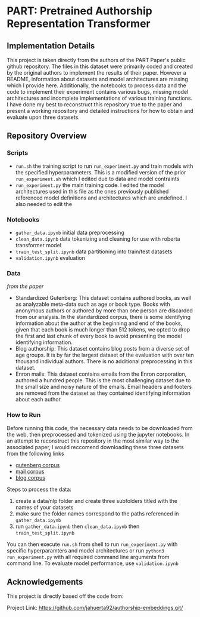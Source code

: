 # PART: Pretrained Authorship Representation Transformer

<!-- implementation details -->
## Implementation Details

This project is taken directly from the authors of the PART Paper's public github repository. The files in this dataset were primarily coded and created by the original authors to implement the results of their paper. However a README, information about datasets and model architectures are missing which I provide here. Additionally, the notebooks to process data and the code to implement their experiment contains various bugs, missing model architectures and incomplete implementations of various training functions. I have done my best to reconstruct this repository true to the paper and present a working repository and detailed instructions for how to obtain and evaluate upon three datasets. 

<!-- repository overview -->
## Repository Overview

### Scripts
- `run.sh` the training script to run `run_experiment.py` and train models with the specified hyperparameters. This is a modified version of the prior `run_experiment.sh` which I edited due to data and model contraints
- `run_experiment.py` the main training code. I edited the model architectures used in this file as the ones previously published referenced model definitions and architectures which are undefined. I also needed to edit the 


### Notebooks
- `gather_data.ipynb` initial data preprocessing
- `clean_data.ipynb` data tokenizing and cleaning for use with roberta transformer model
- `train_test_split.ipynb` data partitioning into train/test datasets
- `validation.ipynb` evaluation

### Data
*from the paper*
- Standardized Gutenberg: This dataset contains authored books, as well as analyzable meta-data such as
age or book type. Books with anonymous authors or authored by more than one person are discarded from our
analysis. In the standardized corpus, there is some identifying information about the author at the beginning
and end of the books, given that each book is much longer than 512 tokens, we opted to drop the first and last
chunk of every book to avoid presenting the model identifying information.
- Blog authorship: This dataset contains blog posts from a diverse set of age groups. It is by far the largest
dataset of the evaluation with over ten thousand individual authors. There is no additional preprocessing in
this dataset.
- Enron mails: This dataset contains emails from the Enron corporation, authored a hundred people. This is
the most challenging dataset due to the small size and noisy nature of the emails. Email headers and footers
are removed from the dataset as they contained identifying information about each author.

<!-- implementation instructions -->
### How to Run

Before running this code, the necessary data needs to be downloaded from the web, then preprocessed and tokenized using the jupyter notebooks. In an attempt to reconstruct this repository in the most similar way to the associated paper, I would reccomend downloading these three datasets from the following links
- [gutenberg corpus](https://github.com/pgcorpus/gutenberg)
- [mail corpus](http://www.cs.cmu.edu/~enron/)
- [blog corpus](https://u.cs.biu.ac.il/~koppel/BlogCorpus.htm) 

Steps to process the data:
1. create a data/nlp folder and create three subfolders titled with the names of your datasets
2. make sure the folder names correspond to the paths referenced in `gather_data.ipynb`
3. run `gather_data.ipynb` then `clean_data.ipynb` then `train_test_split.ipynb`

You can then execute `run.sh` from shell to run `run_experiment.py` with specific hyperparamters and model architectures or run `python3 run_experiment.py` with all required command line arguments from command line.
To evaluate model performance, use `validation.ipynb`


<!-- Acknowledgements -->
## Acknowledgements
This project is directly based off the code from:

Project Link: https://github.com/jahuerta92/authorship-embeddings.git/
